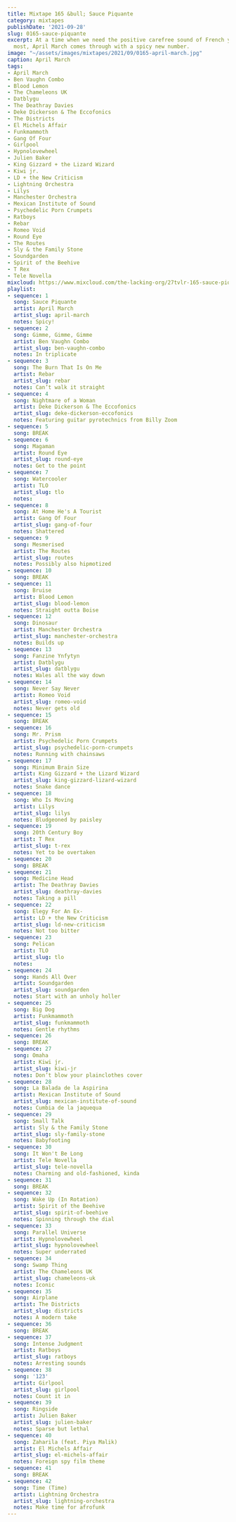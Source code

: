 ```yaml
---
title: Mixtape 165 &bull; Sauce Piquante
category: mixtapes
publishDate: '2021-09-28'
slug: 0165-sauce-piquante
excerpt: At a time when we need the positive carefree sound of French yeh-yeh the
  most, April March comes through with a spicy new number.
image: "~/assets/images/mixtapes/2021/09/0165-april-march.jpg"
caption: April March
tags:
- April March
- Ben Vaughn Combo
- Blood Lemon
- The Chameleons UK
- Datblygu
- The Deathray Davies
- Deke Dickerson & The Eccofonics
- The Districts
- El Michels Affair
- Funkmammoth
- Gang Of Four
- Girlpool
- Hypnolovewheel
- Julien Baker
- King Gizzard + the Lizard Wizard
- Kiwi jr.
- LD + the New Criticism
- Lightning Orchestra
- Lilys
- Manchester Orchestra
- Mexican Institute of Sound
- Psychedelic Porn Crumpets
- Ratboys
- Rebar
- Romeo Void
- Round Eye
- The Routes
- Sly & the Family Stone
- Soundgarden
- Spirit of the Beehive
- T Rex
- Tele Novella
mixcloud: https://www.mixcloud.com/the-lacking-org/27tvlr-165-sauce-piquante/
playlist:
- sequence: 1
  song: Sauce Piquante
  artist: April March
  artist_slug: april-march
  notes: Spicy!
- sequence: 2
  song: Gimme, Gimme, Gimme
  artist: Ben Vaughn Combo
  artist_slug: ben-vaughn-combo
  notes: In triplicate
- sequence: 3
  song: The Burn That Is On Me
  artist: Rebar
  artist_slug: rebar
  notes: Can’t walk it straight
- sequence: 4
  song: Nightmare of a Woman
  artist: Deke Dickerson & The Eccofonics
  artist_slug: deke-dickerson-eccofonics
  notes: Featuring guitar pyrotechnics from Billy Zoom
- sequence: 5
  song: BREAK
- sequence: 6
  song: Magaman
  artist: Round Eye
  artist_slug: round-eye
  notes: Get to the point
- sequence: 7
  song: Watercooler
  artist: TLO
  artist_slug: tlo
  notes:
- sequence: 8
  song: At Home He's A Tourist
  artist: Gang Of Four
  artist_slug: gang-of-four
  notes: Shattered
- sequence: 9
  song: Mesmerised
  artist: The Routes
  artist_slug: routes
  notes: Possibly also hipmotized
- sequence: 10
  song: BREAK
- sequence: 11
  song: Bruise
  artist: Blood Lemon
  artist_slug: blood-lemon
  notes: Straight outta Boise
- sequence: 12
  song: Dinosaur
  artist: Manchester Orchestra
  artist_slug: manchester-orchestra
  notes: Builds up
- sequence: 13
  song: Fanzine Ynfytyn
  artist: Datblygu
  artist_slug: datblygu
  notes: Wales all the way down
- sequence: 14
  song: Never Say Never
  artist: Romeo Void
  artist_slug: romeo-void
  notes: Never gets old
- sequence: 15
  song: BREAK
- sequence: 16
  song: Mr. Prism
  artist: Psychedelic Porn Crumpets
  artist_slug: psychedelic-porn-crumpets
  notes: Running with chainsaws
- sequence: 17
  song: Minimum Brain Size
  artist: King Gizzard + the Lizard Wizard
  artist_slug: king-gizzard-lizard-wizard
  notes: Snake dance
- sequence: 18
  song: Who Is Moving
  artist: Lilys
  artist_slug: lilys
  notes: Bludgeoned by paisley
- sequence: 19
  song: 20th Century Boy
  artist: T Rex
  artist_slug: t-rex
  notes: Yet to be overtaken
- sequence: 20
  song: BREAK
- sequence: 21
  song: Medicine Head
  artist: The Deathray Davies
  artist_slug: deathray-davies
  notes: Taking a pill
- sequence: 22
  song: Elegy For An Ex-
  artist: LD + the New Criticism
  artist_slug: ld-new-criticism
  notes: Not too bitter
- sequence: 23
  song: Pelican
  artist: TLO
  artist_slug: tlo
  notes:
- sequence: 24
  song: Hands All Over
  artist: Soundgarden
  artist_slug: soundgarden
  notes: Start with an unholy holler
- sequence: 25
  song: Big Dog
  artist: Funkmammoth
  artist_slug: funkmammoth
  notes: Gentle rhythms
- sequence: 26
  song: BREAK
- sequence: 27
  song: Omaha
  artist: Kiwi jr.
  artist_slug: kiwi-jr
  notes: Don’t blow your plainclothes cover
- sequence: 28
  song: La Balada de la Aspirina
  artist: Mexican Institute of Sound
  artist_slug: mexican-institute-of-sound
  notes: Cumbia de la jaquequa
- sequence: 29
  song: Small Talk
  artist: Sly & the Family Stone
  artist_slug: sly-family-stone
  notes: Babyfooting
- sequence: 30
  song: It Won't Be Long
  artist: Tele Novella
  artist_slug: tele-novella
  notes: Charming and old-fashioned, kinda
- sequence: 31
  song: BREAK
- sequence: 32
  song: Wake Up (In Rotation)
  artist: Spirit of the Beehive
  artist_slug: spirit-of-beehive
  notes: Spinning through the dial
- sequence: 33
  song: Parallel Universe
  artist: Hypnolovewheel
  artist_slug: hypnolovewheel
  notes: Super underrated
- sequence: 34
  song: Swamp Thing
  artist: The Chameleons UK
  artist_slug: chameleons-uk
  notes: Iconic
- sequence: 35
  song: Airplane
  artist: The Districts
  artist_slug: districts
  notes: A modern take
- sequence: 36
  song: BREAK
- sequence: 37
  song: Intense Judgment
  artist: Ratboys
  artist_slug: ratboys
  notes: Arresting sounds
- sequence: 38
  song: '123'
  artist: Girlpool
  artist_slug: girlpool
  notes: Count it in
- sequence: 39
  song: Ringside
  artist: Julien Baker
  artist_slug: julien-baker
  notes: Sparse but lethal
- sequence: 40
  song: Zaharila (feat. Piya Malik)
  artist: El Michels Affair
  artist_slug: el-michels-affair
  notes: Foreign spy film theme
- sequence: 41
  song: BREAK
- sequence: 42
  song: Time (Time)
  artist: Lightning Orchestra
  artist_slug: lightning-orchestra
  notes: Make time for afrofunk
---
```


